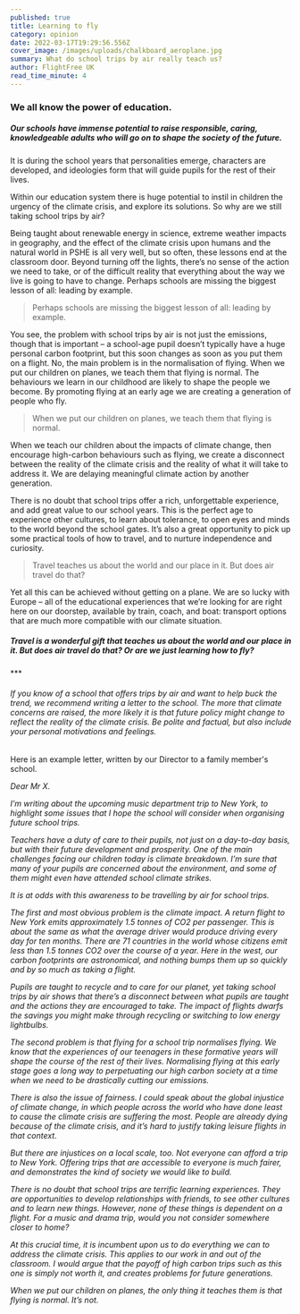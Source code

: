 ```yaml
---
published: true
title: Learning to fly
category: opinion
date: 2022-03-17T19:29:56.556Z
cover_image: /images/uploads/chalkboard_aeroplane.jpg
summary: What do school trips by air really teach us?
author: FlightFree UK
read_time_minute: 4
---
```

### We all know the power of education.

##### Our schools have immense potential to raise responsible, caring, knowledgeable adults who will go on to shape the society of the future.

It is during the school years that personalities emerge, characters are developed, and ideologies form that will guide pupils for the rest of their lives. 

Within our education system there is huge potential to instil in children the urgency of the climate crisis, and explore its solutions. So why are we still taking school trips by air?

Being taught about renewable energy in science, extreme weather impacts in geography, and the effect of the climate crisis upon humans and the natural world in PSHE is all very well, but so often, these lessons end at the classroom door. Beyond turning off the lights, there’s no sense of the action we need to take, or of the difficult reality that everything about the way we live is going to have to change. Perhaps schools are missing the biggest lesson of all: leading by example.

> Perhaps schools are missing the biggest lesson of all: leading by example.

You see, the problem with school trips by air is not just the emissions, though that is important – a school-age pupil doesn’t typically have a huge personal carbon footprint, but this soon changes as soon as you put them on a flight. No, the main problem is in the normalisation of flying. When we put our children on planes, we teach them that flying is normal. The behaviours we learn in our childhood are likely to shape the people we become. By promoting flying at an early age we are creating a generation of people who fly. 

> When we put our children on planes, we teach them that flying is normal.

When we teach our children about the impacts of climate change, then encourage high-carbon behaviours such as flying, we create a disconnect between the reality of the climate crisis and the reality of what it will take to address it. We are delaying meaningful climate action by another generation.

There is no doubt that school trips offer a rich, unforgettable experience, and add great value to our school years. This is the perfect age to experience other cultures, to learn about tolerance, to open eyes and minds to the world beyond the school gates. It’s also a great opportunity to pick up some practical tools of how to travel, and to nurture independence and curiosity. 

> Travel teaches us about the world and our place in it. But does air travel do that?

Yet all this can be achieved without getting on a plane. We are so lucky with Europe – all of the educational experiences that we’re looking for are right here on our doorstep, available by train, coach, and boat: transport options that are much more compatible with our climate situation.

##### Travel is a wonderful gift that teaches us about the world and our place in it. But does air travel do that? Or are we just learning how to fly? 

\*\**

###### If you know of a school that offers trips by air and want to help buck the trend, we recommend writing a letter to the school. The more that climate concerns are raised, the more likely it is that future policy might change to reflect the reality of the climate crisis. Be polite and factual, but also include your personal motivations and feelings. 

Here is an example letter, written by our Director to a family member's school. 

*Dear Mr X.* 

*I’m writing about the upcoming music department trip to New York, to highlight some issues that I hope the school will consider when organising future school trips.* 

*Teachers have a duty of care to their pupils, not just on a day-to-day basis, but with their future development and prosperity. One of the main challenges facing our children today is climate breakdown. I’m sure that many of your pupils are concerned about the environment, and some of them might even have attended school climate strikes.* 

*It is at odds with this awareness to be travelling by air for school trips.* 

*The first and most obvious problem is the climate impact. A return flight to New York emits approximately 1.5 tonnes of CO2 per passenger. This is about the same as what the average driver would produce driving every day for ten months. There are 71 countries in the world whose citizens emit less than 1.5 tonnes CO2 over the course of a year. Here in the west, our carbon footprints are astronomical, and nothing bumps them up so quickly and by so much as taking a flight.*

*Pupils are taught to recycle and to care for our planet, yet taking school trips by air shows that there’s a disconnect between what pupils are taught and the actions they are encouraged to take. The impact of flights dwarfs the savings you might make through recycling or switching to low energy lightbulbs.*

*The second problem is that flying for a school trip normalises flying. We know that the experiences of our teenagers in these formative years will shape the course of the rest of their lives. Normalising flying at this early stage goes a long way to perpetuating our high carbon society at a time when we need to be drastically cutting our emissions.* 

*There is also the issue of fairness. I could speak about the global injustice of climate change, in which people across the world who have done least to cause the climate crisis are suffering the most. People are already dying because of the climate crisis, and it’s hard to justify taking leisure flights in that context.* 

*But there are injustices on a local scale, too. Not everyone can afford a trip to New York. Offering trips that are accessible to everyone is much fairer, and demonstrates the kind of society we would like to build.*

*There is no doubt that school trips are terrific learning experiences. They are opportunities to develop relationships with friends, to see other cultures and to learn new things. However, none of these things is dependent on a flight. For a music and drama trip, would you not consider somewhere closer to home?* 

*At this crucial time, it is incumbent upon us to do everything we can to address the climate crisis. This applies to our work in and out of the classroom. I would argue that the payoff of high carbon trips such as this one is simply not worth it, and creates problems for future generations.*

*When we put our children on planes, the only thing it teaches them is that flying is normal. It’s not.*